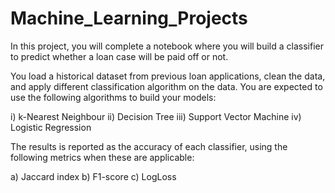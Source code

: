 # Machine_Learning_Projects

In this project, you will complete a notebook where you will build a classifier to predict whether a loan case will be paid off or not. 

You load a historical dataset from previous loan applications, clean the data, and apply different classification algorithm on the data. You are expected to use the following algorithms to build your models:

  i) k-Nearest Neighbour
 ii) Decision Tree
iii) Support Vector Machine
 iv) Logistic Regression

The results is reported as the accuracy of each classifier, using the following metrics when these are applicable:

 a) Jaccard index
 b) F1-score
 c) LogLoss
